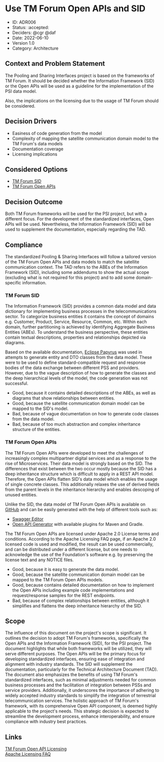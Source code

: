 # Use TM Forum Open APIs and SID

* ID: ADR006
* Status: :accepted:
* Deciders: @cgr @daf
* Date: 2022-06-10
* Version 1.0
* Category: Architecture

## Context and Problem Statement

The Pooling and Sharing Interfaces project is based on the frameworks of TM Forum.
It should be decided whether the Information Framework (SID) or the Open APIs will be used as a guideline for the implementation of the PSI data model.

Also, the implications on the licensing due to the usage of TM Forum should be considered.

## Decision Drivers

* Easiness of code generation from the model
* Complexity of mapping the satellite communication domain model to the TM Forum's data models
* Documentation coverage
* Licensing implications

## Considered Options

* [TM Forum SID](https://www.tmforum.org/oda/information-systems/information-framework-sid/)
* [TM Forum Open APIs](https://www.tmforum.org/oda/about-open-apis/)

## Decision Outcome

Both TM Forum frameworks will be used for the PSI project, but with a different focus.
For the development of the standardized interfaces, Open APIs will be used.
Nevertheless, the Information Framework (SID) will be used to supplement the documentation, especially regarding the TAD.

## Compliance

The standardized Pooling & Sharing Interfaces will follow a tailored version of the TM Forum Open APIs and data models to match the satellite communication context.
The TAD refers to the ABEs of the Information Framework (SID), including some addendums to show the actual scope (excluding what is not required for this project) and to add some domain-specific information.

### TM Forum SID

The Information Framework (SID) provides a common data model and data dictionary for implementing business processes in the telecommunications sector.
To categorize business entities it contains the concept of domains e.g. Customer, Product, Service, Resource, Common, etc.
Within each domain, further partitioning is achieved by identifying Aggregate Business Entities (ABEs).
To understand the business perspective, these entities contain textual descriptions, properties and relationships depicted via diagrams.

Based on the available documentation, [Eclipse Papyrus](https://www.eclipse.org/papyrus/) was used in attempts to generate entity and DTO classes from the data model.
These were to be used to define standard-compatible request and response bodies of the data exchange between different PSS and providers.
However, due to the vague description of how to generate the classes and the deep hierarchical levels of the model, the code generation was not successful.

* Good, because it contains detailed descriptions of the ABEs, as well as diagrams that show relationships between entities.
* Good, because the satellite communication domain model can be mapped to the SID's model.
* Bad, because of vague documentation on how to generate code classes from the data model.
* Bad, because of too much abstraction and complex inheritance structure of the entities.  

### TM Forum Open APIs

The TM Forum Open APIs were developed to meet the challenges of increasingly complex multipartner digital services and as a response to the rise of Microservices.
Their data model is strongly based on the SID.
The differences that exist between the two occur mostly because the SID has a deep inheritance structure which is difficult to apply in a REST API model.
Therefore, the Open APIs flatten SID's data model which enables the usage of single concrete classes.
This additionally relaxes the use of derived fields from the parent levels in the inheritance hierarchy and enables descoping of unused entities.

Unlike the SID, the data model of TM Forum Open APIs is available on [GitHub](https://github.com/tmforum-apis/Open_Api_And_Data_Model/tree/master/apis) and can be easily generated with the help of different tools such as:

* [Swagger Editor](https://editor.swagger.io/)
* [Open API Generator](https://openapi-generator.tech/) with available plugins for Maven and Gradle.

The TM Forum Open APIs are licensed under Apache 2.0 License terms and conditions.
According to the Apache Licensing FAQ page, if an Apache 2.0 licensed code is used and modified, the result can be used commercially, and can be distributed under a different license, but one needs to acknowledge the use of the Foundation's software e.g. by preserving the license text and any NOTICE files.  

* Good, because it is easy to generate the data model.
* Good, because the satellite communication domain model can be mapped to the TM Forum Open APIs models.
* Good, because contains detailed documentation on how to implement the Open APIs including example code implementations and request/response samples for the REST endpoints.
* Bad, because of complex relationships between entities, although it simplifies and flattens the deep inheritance hierarchy of the SID.

## Scope

The influence of this document on the project's scope is significant. It outlines the decision to adopt TM Forum's frameworks, specifically the Open APIs and the Information Framework (SID), for the PSI project. The document highlights that while both frameworks will be utilized, they will serve different purposes. The Open APIs will be the primary focus for developing standardized interfaces, ensuring ease of integration and alignment with industry standards. The SID will supplement the documentation, particularly for the Technical Architecture Document (TAD). The document also emphasizes the benefits of using TM Forum's standardized interfaces, such as minimal adjustments needed for common business processes and the facilitation of integration between PSSs and service providers. Additionally, it underscores the importance of adhering to widely accepted industry standards to simplify the integration of terrestrial telecommunication services. The holistic approach of TM Forum's framework, with its comprehensive Open API component, is deemed highly applicable to the project's needs. This strategic decision is expected to streamline the development process, enhance interoperability, and ensure compliance with industry best practices.

## Links

[TM Forum Open API Licensing](https://www.tmforum.org/press-and-news/tm-forum-linux-foundation-partner-drive-open-source-architectures-apis-ecosystem-innovation-telecoms-industry/)  
[Apache Licensing FAQ](https://www.apache.org/foundation/license-faq.html)

